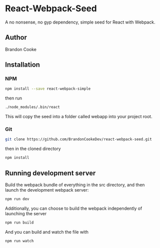 # React-Webpack-Seed
A no nonsense, no gyp dependency, simple seed for React with Webpack.

## Author
Brandon Cooke

## Installation

### NPM
```bash
npm install --save react-webpack-simple
```
then run
```bash
./node_modules/.bin/react
```
This will copy the seed into a folder called webapp into your project root.

### Git
```bash
git clone https://github.com/BrandonCookeDev/react-webpack-seed.git
```
then in the cloned directory
```bash
npm install
```


## Running development server
Build the webpack bundle of everything in the src directory, 
and then launch the development webpack server:
```bash
npm run dev
```

Additionally, you can choose to build the webpack independently of launching the server
```bash
npm run build
```

And you can build and watch the file with 
```bash
npm run watch
```
